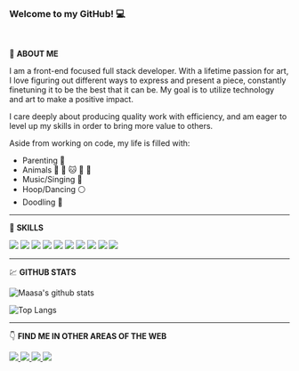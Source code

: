 ### Welcome to my GitHub! :computer:
<br>

:woman: **ABOUT ME**

I am a front-end focused full stack developer.  With a lifetime passion for art, I love figuring out different ways to express and present a piece, constantly finetuning it to be the best that it can be.  My goal is to utilize technology and art to make a positive impact.

I care deeply about producing quality work with efficiency, and am eager to level up my skills in order to bring more value to others.

Aside from working on code, my life is filled with: 
- Parenting :boy:
- Animals :dog: :dog: :cat: :rabbit: :rabbit:
- Music/Singing :musical_note:
- Hoop/Dancing :white_circle:
- Doodling :art:

---

:wrench: **SKILLS**

<img src="https://img.shields.io/badge/html5%20-%23E34F26.svg?&style=for-the-badge&logo=html5&logoColor=white" /> <img src="https://img.shields.io/badge/css-%23239120.svg?&style=for-the-badge&logo=css3&logoColor=white" /> <img src="https://img.shields.io/badge/javascript-%23F7DF1E.svg?&style=for-the-badge&logo=javascript&logoColor=black" /> <img src="https://img.shields.io/badge/ruby-%23CC342D.svg?&style=for-the-badge&logo=ruby&logoColor=white" /> <img src="https://img.shields.io/badge/react%20-%2320232a.svg?&style=for-the-badge&logo=react&logoColor=%2361DAFB" /> 
<img src="https://img.shields.io/badge/redux%20-%23593d88.svg?&style=for-the-badge&logo=redux&logoColor=white" /> <img src="https://img.shields.io/badge/bootstrap%20-%23563D7C.svg?&style=for-the-badge&logo=bootstrap&logoColor=white" /> <img src="https://img.shields.io/badge/rails%20-%23CC0000.svg?&style=for-the-badge&logo=ruby-on-rails&logoColor=white" /> <img src="https://img.shields.io/badge/sqlite-%2307405e.svg?&style=for-the-badge&logo=sqlite&logoColor=white" /> <img src="https://img.shields.io/badge/postgres-%23316192.svg?&style=for-the-badge&logo=postgresql&logoColor=white" />

---

:chart: **GITHUB STATS**

![Maasa's github stats](https://github-readme-stats.vercel.app/api?username=maasa-k)

![Top Langs](https://github-readme-stats.vercel.app/api/top-langs/?username=maasa-k&layout=compact)

---

:point_down: **FIND ME IN OTHER AREAS OF THE WEB**

<a href= "https://www.linkedin.com/in/maasa-kono">
  <img src="https://img.shields.io/badge/linkedin-%230077B5.svg?&style=for-the-badge&logo=linkedin&logoColor=white" />
</a>

<a href="https://dev.to/maasak">
  <img src="https://img.shields.io/badge/DEV.TO-%230A0A0A.svg?&style=for-the-badge&logo=dev.to&logoColor=white" />
</a>

<a href="https://soundcloud.com/musicofmoss">
  <img src="https://img.shields.io/badge/soundcloud-FF3300?logo=soundcloud&logoColor=white&style=for-the-badge" />
</a>

<a href="https://twitter.com/MaasaDev">
  <img src="https://img.shields.io/badge/twitter-%231DA1F2.svg?&style=for-the-badge&logo=twitter&logoColor=white" />
</a>
